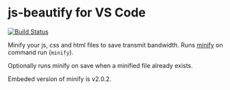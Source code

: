 # js-beautify for VS Code 

[![Build Status](https://api.travis-ci.org/HookyQR/VSCodeMinify.svg?branch=master)](https://travis-ci.org/HookyQR/VSCodeMinify)

Minify your js, css and html files to save transmit bandwidth. Runs [minify](http://coderaiser.github.io/minify) on command run (`minify`).

Optionally runs minify on save when a minified file already exists.

Embeded version of minify is v2.0.2.
